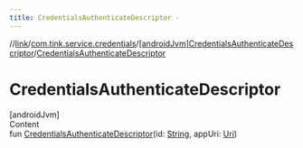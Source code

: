 ```yaml
---
title: CredentialsAuthenticateDescriptor -
---
```

//[link](../../index.md)/[com.tink.service.credentials](../index.md)/[[androidJvm]CredentialsAuthenticateDescriptor](index.md)/[CredentialsAuthenticateDescriptor](-credentials-authenticate-descriptor.md)



# CredentialsAuthenticateDescriptor  
[androidJvm]  
Content  
fun [CredentialsAuthenticateDescriptor](-credentials-authenticate-descriptor.md)(id: [String](https://kotlinlang.org/api/latest/jvm/stdlib/kotlin/-string/index.html), appUri: [Uri](https://developer.android.com/reference/kotlin/android/net/Uri.html))  



